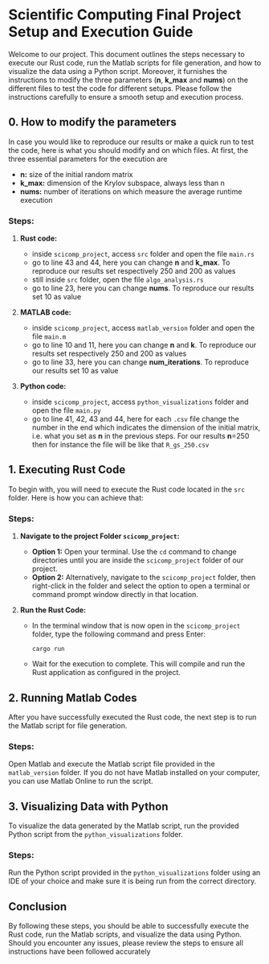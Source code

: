 # Scientific Computing Final Project Setup and Execution Guide

Welcome to our project. This document outlines the steps necessary to execute our Rust code, run the Matlab scripts for file generation, and how to visualize the data using a Python script. Moreover, it furnishes the instructions to modify the three parameters (**n**, **k_max** and **nums**) on the different files to test the code for different setups. 
Please follow the instructions carefully to ensure a smooth setup and execution process.

## 0. How to modify the parameters

In case you would like to reproduce our results or make a quick run to test the code, here is what you should modify and on which files. At first, the three essential parameters for the execution are
   - **n:** size of the initial random matrix
   - **k_max:** dimension of the Krylov subspace, always less than n
   - **nums:** number of iterations on which measure the average runtime execution

### Steps:

1. **Rust code:**
      - inside `scicomp_project`, access `src` folder and open the file `main.rs`
      - go to line 43 and 44, here you can change **n** and **k_max**. To reproduce our results set respectively 250 and 200 as values
      - still inside `src` folder, open the file `algo_analysis.rs`
      - go to line 23, here you can change **nums**. To reproduce our results set 10 as value

2. **MATLAB code:**
      - inside `scicomp_project`, access `matlab_version` folder and open the file `main.m`
      - go to line 10 and 11, here you can change **n** and **k**. To reproduce our results set respectively 250 and 200 as values
      - go to line 33, here you can change **num_iterations**. To reproduce our results set 10 as value
  
3. **Python code:**
      - inside `scicomp_project`, access `python_visualizations` folder and open the file `main.py`
      - go to line 41, 42, 43 and 44, here for each `.csv` file change the number in the end which indicates the dimension of the initial matrix, i.e. what you set as **n** in the previous steps. For our results **n**=250 then for instance the file will be like that `R_gs_250.csv`

## 1. Executing Rust Code

To begin with, you will need to execute the Rust code located in the `src` folder. Here is how you can achieve that:

### Steps:

1. **Navigate to the project Folder `scicomp_project`:**
   - **Option 1:** Open your terminal. Use the `cd` command to change directories until you are inside the `scicomp_project` folder of our project.
   - **Option 2:** Alternatively, navigate to the `scicomp_project` folder, then right-click in the folder and select the option to open a terminal or command prompt window directly in that location.

2. **Run the Rust Code:**
   - In the terminal window that is now open in the `scicomp_project` folder, type the following command and press Enter:
     ```shell
     cargo run
     ```
   - Wait for the execution to complete. This will compile and run the Rust application as configured in the project.

## 2. Running Matlab Codes

After you have successfully executed the Rust code, the next step is to run the Matlab script for file generation.

### Steps:

Open Matlab and execute the Matlab script file provided in the `matlab_version` folder. If you do not have Matlab installed on your computer, you can use Matlab Online to run the script.

## 3. Visualizing Data with Python

To visualize the data generated by the Matlab script, run the provided Python script from the `python_visualizations` folder.

### Steps:

Run the Python script provided in the `python_visualizations` folder using an IDE of your choice and make sure it is being run from the correct directory.

## Conclusion

By following these steps, you should be able to successfully execute the Rust code, run the Matlab scripts, and visualize the data using Python. Should you encounter any issues, please review the steps to ensure all instructions have been followed accurately
